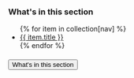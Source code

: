 <div>

### What's in this section

<ul class="usa-sidenav side-nav">
{% for item in collection[nav] %}
  <li class="usa-sidenav__item"><a href="{{ item.href}}"{% if page.url == item.href %} class="usa-current" {% endif %} > {{ item.title }}</a></li>
{% endfor %}
</ul>
</div>
<div class="side-nav-sm">
<h4 class="usa-accordion__heading">
    <button
      type="button"
      class="usa-accordion__button"
      aria-expanded="false"
    >
      What's in this section
    </button>
  </h4>
</div>